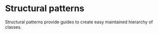 # Structural patterns

Structural patterns provide guides to create easy maintained hierarchy of classes.
